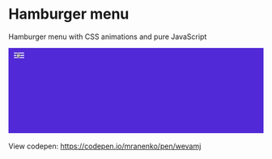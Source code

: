 # Hamburger menu

Hamburger menu with CSS animations and pure JavaScript

<img src="images/hamburger-menu-screenshot.gif" alt="" style="margin: 0 auto; max-width: 100%;" />

View codepen: <a href="https://codepen.io/mranenko/pen/wevamj">
https://codepen.io/mranenko/pen/wevamj</a>
